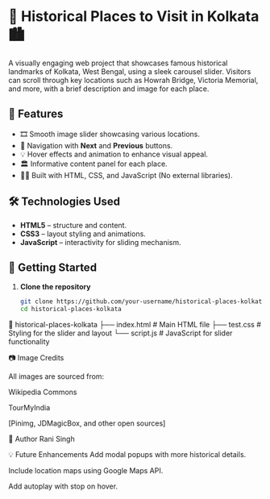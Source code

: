 # 🕌 Historical Places to Visit in Kolkata 🏙️

A visually engaging web project that showcases famous historical landmarks of Kolkata, West Bengal, using a sleek carousel slider. Visitors can scroll through key locations such as Howrah Bridge, Victoria Memorial, and more, with a brief description and image for each place.

## 📸 Features

- 🎞️ Smooth image slider showcasing various locations.
- 🧭 Navigation with **Next** and **Previous** buttons.
- 💡 Hover effects and animation to enhance visual appeal.
- 🏛️ Informative content panel for each place.
- 🧑‍💻 Built with HTML, CSS, and JavaScript (No external libraries).

## 🛠️ Technologies Used

- **HTML5** – structure and content.
- **CSS3** – layout styling and animations.
- **JavaScript** – interactivity for sliding mechanism.

## 🚀 Getting Started

1. **Clone the repository**
   ```bash
   git clone https://github.com/your-username/historical-places-kolkata.git
   cd historical-places-kolkata
📁 historical-places-kolkata
├── index.html          # Main HTML file
├── test.css            # Styling for the slider and layout
└── script.js           # JavaScript for slider functionality

📷 Image Credits


All images are sourced from:

Wikipedia Commons

TourMyIndia

[Pinimg, JDMagicBox, and other open sources]

📝 Author
Rani Singh

💡 Future Enhancements
Add modal popups with more historical details.

Include location maps using Google Maps API.

Add autoplay with stop on hover.
